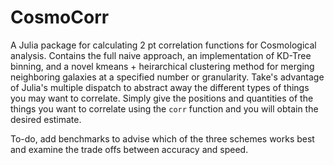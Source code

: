 # CosmoCorr  

A Julia package for calculating 2 pt correlation functions for Cosmological analysis. Contains the full naive approach, an implementation of KD-Tree binning, and a novel kmeans + heirarchical clustering method for merging neighboring galaxies at a specified number or granularity. Take's advantage of Julia's multiple dispatch to abstract away the different types of things you may want to correlate. Simply give the positions and quantities of the things you want to correlate using the `corr` function and you will obtain the desired estimate.

To-do, add benchmarks to advise which of the three schemes works best and examine the trade offs between accuracy and speed.
